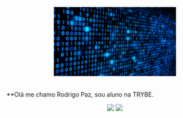 <div align="center" style="display: inline_block"><img height="160em" src="code.gif"/></div><br>

**Olá me chamo Rodrigo Paz, sou aluno na TRYBE.

<div align="center" style="display: inline_block"> <img height="160em" src="https://github-readme-stats.vercel.app/api?username=rodrigopaaz&show_icons=true&theme=react&include_all_commits=true&count_private=true"/>
  <img height="160em" src="https://github-readme-stats.vercel.app/api/top-langs/?username=rodrigopaaz&layout=compact&langs_count=7&theme=react"/></div>
  
